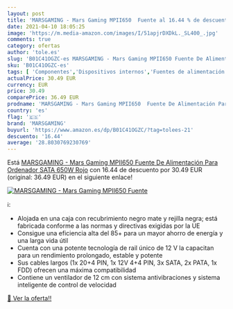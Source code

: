 ```yaml
---
layout: post
title: 'MARSGAMING - Mars Gaming MPII650  Fuente al 16.44 % de descuento'
date: 2021-04-10 18:05:25
image: 'https://m.media-amazon.com/images/I/51apjrDXDkL._SL400_.jpg'
comments: true
category: ofertas
author: 'tole.es'
slug: 'B01C41OGZC-es MARSGAMING - Mars Gaming MPII650 Fuente De Alimentación...'
sku: 'B01C41OGZC-es'
tags: [ 'Componentes','Dispositivos internos','Fuentes de alimentación','Informática','marsgaming','ordenador', ]
actualPrice: 30.49 EUR
currency: EUR
price: 30.49
comparePrice: 36.49 EUR
prodname: 'MARSGAMING - Mars Gaming MPII650  Fuente De Alimentación Para Ordenador  SATA  650W  Rojo'
country: 'es'
flag: '🇪🇸'
brand: 'MARSGAMING'
buyurl: 'https://www.amazon.es/dp/B01C41OGZC/?tag=tolees-21'
descuento: '16.44'
average: '28.8030769230769'
---
```


Está [MARSGAMING - Mars Gaming MPII650  Fuente De Alimentación Para Ordenador  SATA  650W  Rojo](https://www.amazon.es/dp/B01C41OGZC/?tag=tolees-21) con 16.44 de descuento por 30.49 EUR (original: 36.49 EUR) en el siguiente enlace!

[![MARSGAMING - Mars Gaming MPII650  Fuente](https://m.media-amazon.com/images/I/51apjrDXDkL._SL400_.jpg)](https://www.amazon.es/dp/B01C41OGZC/?tag=tolees-21)

ℹ️:

- Alojada en una caja con recubrimiento negro mate y rejilla negra; está fabricada conforme a las normas y directivas exigidas por la UE
- Consigue una eficiencia alta del 85+ para un mayor ahorro de energía y una larga vida útil
- Cuenta con una potente tecnología de rail único de 12 V la capacitan para un rendimiento prolongado, estable y potente
- Sus cables largos (1x 20+4 PIN, 1x 12V 4+4 PIN, 3x SATA, 2x PATA, 1x FDD) ofrecen una máxima compatibilidad
- Contiene un ventilador de 12 cm con sistema antivibraciones y sistema inteligente de control de velocidad

[🛒 Ver la oferta!!](https://www.amazon.es/dp/B01C41OGZC/?tag=tolees-21)
